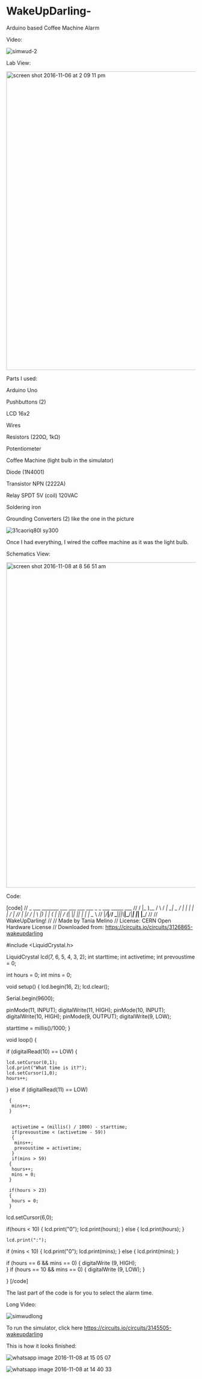# WakeUpDarling-
Arduino based Coffee Machine Alarm

Video:

![simwud-2](https://cloud.githubusercontent.com/assets/22894897/20111199/a6c945e0-a5a4-11e6-84fa-bf9d606cb45e.gif)

Lab View:

<img width="792" alt="screen shot 2016-11-06 at 2 09 11 pm" src="https://cloud.githubusercontent.com/assets/22894897/20041727/a91ebbfc-a42a-11e6-9671-c52053b632ea.png">

Parts I used:

Arduino Uno

Pushbuttons (2)

LCD 16x2

Wires

Resistors (220Ω, 1kΩ)

Potentiometer

Coffee Machine (light bulb in the simulator)

Diode (1N4001)

Transistor NPN (2222A)

Relay SPDT 5V (coil) 120VAC

Soldering iron

Grounding Converters (2) like the one in the picture

![31caoriq80l _sy300_](https://cloud.githubusercontent.com/assets/22894897/20027208/738834a8-a2d3-11e6-9fa4-d4ee56378a8d.jpg)

Once I had everything, I wired the coffee machine as it was the light bulb.  

Schematics View:

<img width="863" alt="screen shot 2016-11-08 at 8 56 51 am" src="https://cloud.githubusercontent.com/assets/22894897/20106175/78fda4d4-a591-11e6-80ca-00de4065ab49.png">

Code:

[code]
//  _ ___ _______     ___ ___ ___  ___ _   _ ___ _____ ___ 
// / |_  )__ /   \   / __|_ _| _ \/ __| | | |_ _|_   _/ __| 
// | |/ / |_ \ |) | | (__ | ||   / (__| |_| || |  | | \__ \ 
// |_/___|___/___/   \___|___|_|_\\___|\___/|___| |_| |___/ 
// 
// WakeUpDarling!
// 
// Made by Tania Melino
// License: CERN Open Hardware License
// Downloaded from: https://circuits.io/circuits/3126865-wakeupdarling

#include <LiquidCrystal.h>

LiquidCrystal lcd(7, 6, 5, 4, 3, 2);
int starttime;
int activetime;
int prevoustime = 0;

int hours = 0;
int mins = 0;

void setup()
{
  lcd.begin(16, 2);
  lcd.clear();
  
  Serial.begin(9600);

  pinMode(11, INPUT);
  digitalWrite(11, HIGH);
  pinMode(10, INPUT);
  digitalWrite(10, HIGH); 
  pinMode(9, OUTPUT);
  digitalWrite(9, LOW);
  
  starttime = millis()/1000;
}

void loop()
{
  
  if (digitalRead(10) == LOW)
  {
    
    lcd.setCursor(0,1);
    lcd.print("What time is it?");
    lcd.setCursor(1,0);
    hours++;
  }
    else if (digitalRead(11) == LOW)
    
     { 
      mins++;
     }
    
  
      activetime = (millis() / 1000) - starttime;
      if(prevoustime < (activetime - 59))
      {
       mins++;
       prevoustime = activetime;
      }  
      if(mins > 59)
     {
      hours++;
      mins = 0;
     } 
    
     if(hours > 23)
     {
      hours = 0; 
     }
  
  lcd.setCursor(6,0);
  
  if(hours < 10)
  {
    lcd.print("0");
    lcd.print(hours);
  }
  else
  {
    lcd.print(hours);
  }
    
    lcd.print(":");
    
  if (mins < 10)
  {
    lcd.print("0");
      lcd.print(mins);
  }
  else
  {
      lcd.print(mins);
  }

if (hours == 6 && mins == 0)
{ 
  digitalWrite (9, HIGH);  
    } 
if (hours == 10 && mins == 0)
{
  digitalWrite (9, LOW);
}
  
}
[/code]

The last part of the code is for you to select the alarm time.

Long Video:

![simwudlong](https://cloud.githubusercontent.com/assets/22894897/20111111/4b3acc94-a5a4-11e6-9b0f-a2b7fd9c4a49.gif)

To run the simulator, click here https://circuits.io/circuits/3145505-wakeupdarling

This is how it looks finished:

![whatsapp image 2016-11-08 at 15 05 07](https://cloud.githubusercontent.com/assets/22894897/20141226/a0661860-a64c-11e6-8023-d0a8f22379e6.jpeg)

![whatsapp image 2016-11-08 at 14 40 33](https://cloud.githubusercontent.com/assets/22894897/20141360/412e058c-a64d-11e6-8785-892cfd460142.jpeg)

